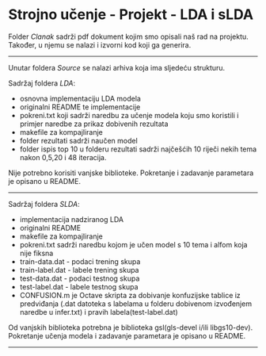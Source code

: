 Strojno učenje - Projekt - LDA i sLDA
================================================================================

Folder *Clanak* sadrži pdf dokument kojim smo opisali naš rad na projektu. Također,
u njemu se nalazi i izvorni kod koji ga generira.

--------------------------------------------------------------------------------

Unutar foldera *Source* se nalazi arhiva koja ima sljedeću strukturu.

Sadržaj foldera *LDA*:<br>
- osnovna implementaciju LDA modela<br>
- originalni README te implementacije<br>
- pokreni.txt koji sadrži naredbu za učenje modela koju smo koristili i primjer
naredbe za prikaz dobivenih rezultata<br>
- makefile za kompajliranje<br>
- folder rezultati sadrži naučen model <br>
- folder ispis top 10 u folderu rezultati sadrži najčešćih 10 riječi nekih tema
nakon 0,5,20 i 48 iteracija.

Nije potrebno korisiti vanjske biblioteke. Pokretanje i zadavanje parametara
je opisano u README. 

--------------------------------------------------------------------------------
Sadržaj foldera *SLDA*:<br>
- implementacija nadziranog LDA<br>
- originalni README<br>
- makefile za kompajliranje<br>
- pokreni.txt sadrži naredbu kojom je učen model s 10 tema i alfom koja nije 
fiksna<br>
- train-data.dat - podaci trening skupa<br>
- train-label.dat - labele trening skupa<br>
- test-data.dat - podaci testnog skupa<br>
- test-label.dat - labele testnog skupa<br>
- CONFUSION.m je Octave skripta za dobivanje konfuzijske tablice iz predviđanja
(.dat datoteka s labelama u folderu dobivenom izvođenjem naredbe u infer.txt)
i pravih labela(test-label.dat)

Od vanjskih biblioteka potrebna je biblioteka gsl(gls-devel i/ili libgs10-dev). 
Pokretanje učenja modela i zadavanje parametara je opisano u README. 

--------------------------------------------------------------------------------










